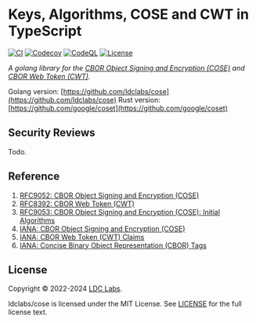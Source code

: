 # Keys, Algorithms, COSE and CWT in TypeScript

[![CI](https://github.com/ldclabs/cose-ts/actions/workflows/ci.yml/badge.svg)](https://github.com/ldclabs/cose-ts/actions/workflows/ci.yml)
[![Codecov](https://codecov.io/gh/ldclabs/cose-ts/branch/main/graph/badge.svg)](https://codecov.io/gh/ldclabs/cose-ts)
[![CodeQL](https://github.com/ldclabs/cose-ts/actions/workflows/codeql.yml/badge.svg)](https://github.com/ldclabs/cose-ts/actions/workflows/codeql.yml)
[![License](http://img.shields.io/badge/license-mit-blue.svg?style=flat-square)](https://raw.githubusercontent.com/ldclabs/cose-ts/main/LICENSE)

*A golang library for the [CBOR Object Signing and Encryption (COSE)][cose-spec] and [CBOR Web Token (CWT)][cwt-spec].*

Golang version: [https://github.com/ldclabs/cose](https://github.com/ldclabs/cose)
Rust version: [https://github.com/google/coset](https://github.com/google/coset)

## Security Reviews

Todo.

## Reference

1. [RFC9052: CBOR Object Signing and Encryption (COSE)][cose-spec]
2. [RFC8392: CBOR Web Token (CWT)][cwt-spec]
3. [RFC9053: CBOR Object Signing and Encryption (COSE): Initial Algorithms][algorithms-spec]
4. [IANA: CBOR Object Signing and Encryption (COSE)][iana-cose]
5. [IANA: CBOR Web Token (CWT) Claims][iana-cwt]
6. [IANA: Concise Binary Object Representation (CBOR) Tags][iana-cbor-tags]


[cbor]: https://datatracker.ietf.org/doc/html/rfc8949
[cose-spec]: https://datatracker.ietf.org/doc/html/rfc9052
[cwt-spec]: https://datatracker.ietf.org/doc/html/rfc8392
[algorithms-spec]: https://datatracker.ietf.org/doc/html/rfc9053
[iana-cose]: https://www.iana.org/assignments/cose/cose.xhtml
[iana-cwt]: https://www.iana.org/assignments/cwt/cwt.xhtml
[iana-cbor-tags]: https://www.iana.org/assignments/cbor-tags/cbor-tags.xhtml

## License
Copyright © 2022-2024 [LDC Labs](https://github.com/ldclabs).

ldclabs/cose is licensed under the MIT License. See [LICENSE](LICENSE) for the full license text.
